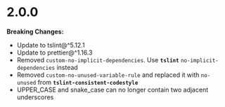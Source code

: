 # 2.0.0

**Breaking Changes:**

- Update to tslint@^5.12.1
- Update to prettier@^1.16.3
- Removed `custom-no-implicit-dependencies`. Use **`tslint`** `no-implicit-dependencies` instead
- Removed `custom-no-unused-variable-rule` and replaced it with `no-unused` from **`tslint-consistent-codestyle`**
- UPPER_CASE and snake_case can no longer contain two adjacent underscores
